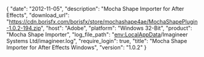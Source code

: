 {
   "date": "2012-11-05",
   "description": "Mocha Shape Importer for After Effects",
   "download_url": "https://cdn.borisfx.com/borisfx/store/mochashape4ae/MochaShapePlugin-1.0.2-194.zip",
   "host": "Adobe",
   "platform": "Windows 32-Bit",
   "product": "Mocha Shape Importer",
   "log_file_path": "<env:LocalAppData>/Imagineer Systems Ltd/imagineer.log",
   "require_login": true,
   "title": "Mocha Shape Importer for After Effects Windows",
   "version": "1.0.2"
}
